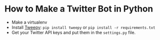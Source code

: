 How to Make a Twitter Bot in Python
===================================

* Make a virtualenv
* Install [Tweepy](http://docs.tweepy.org/en/latest/getting_started.html): `pip install tweepy` or `pip install -r requirements.txt`
* Get your Twitter API keys and put them in the `settings.py` file.


